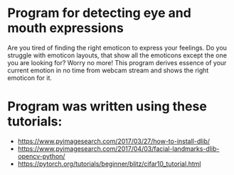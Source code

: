 # Program for detecting eye and mouth expressions

Are you tired of finding the right emoticon to express your feelings. 
Do you struggle with emoticon layouts, that show all the emoticons except the one you are looking for? Worry no more! This program derives essence of your current emotion
in no time from webcam stream and shows the right emoticon for it.

# Program was written using these tutorials:
- https://www.pyimagesearch.com/2017/03/27/how-to-install-dlib/
- https://www.pyimagesearch.com/2017/04/03/facial-landmarks-dlib-opencv-python/
- https://pytorch.org/tutorials/beginner/blitz/cifar10_tutorial.html
